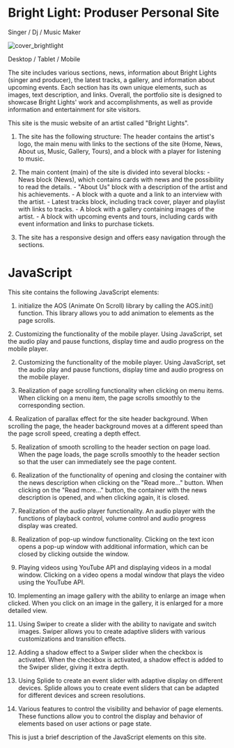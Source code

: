 # Bright Light: Produser Personal Site
Singer / Dj / Music Maker

![cover_brightlight](https://github.com/Moonamee/Bright-Light-Produser-Personal-Site/assets/116831065/78c3ba12-2ad1-420c-adf6-634f6cd4dfa9)

Desktop / Tablet / Mobile

The site includes various sections, news,
information about Bright Lights (singer and
producer), the latest tracks, a gallery, and
information about upcoming events. Each section
has its own unique elements, such as images, text
description, and links. Overall, the portfolio
site is designed to showcase Bright Lights' work
and accomplishments, as well as provide
information and entertainment for site
visitors.


This site is the music website of an artist
called "Bright Lights".

1. The site has the following structure: The
header contains the artist's logo, the main menu
with links to the sections of the site (Home,
News, About us, Music, Gallery, Tours), and a
block with a player for listening to music.

2. The main content (main) of the site is
divided into several blocks: - News block
(News), which contains cards with news and the
possibility to read the details. - "About Us"
block with a description of the artist and his
achievements. - A block with a quote and a link
to an interview with the artist. - Latest tracks
block, including track cover, player and
playlist with links to tracks. - A block with a
gallery containing images of the artist. - A
block with upcoming events and tours, including
cards with event information and links to
purchase tickets.

3. The site has a responsive design and offers
easy navigation through the sections.

# JavaScript

This site contains the following JavaScript
elements:

1. initialize the AOS (Animate On Scroll)
library by calling the AOS.init() function. This
library allows you to add animation to elements
as the page scrolls.
</p>
<p>
2. Customizing the functionality of the mobile
player. Using JavaScript, set the audio play and
pause functions, display time and audio progress
on the mobile player.

2. Customizing the functionality of the mobile
player. Using JavaScript, set the audio play and
pause functions, display time and audio progress
on the mobile player.

3. Realization of page scrolling functionality
when clicking on menu items. When clicking on a
menu item, the page scrolls smoothly to the
corresponding section.
</p>
<p>
4. Realization of parallax effect for the site
header background. When scrolling the page, the
header background moves at a different speed
than the page scroll speed, creating a depth
effect.

5. Realization of smooth scrolling to the header
section on page load. When the page loads, the
page scrolls smoothly to the header section so
that the user can immediately see the page
content.

6. Realization of the functionality of opening
and closing the container with the news
description when clicking on the "Read more..."
button. When clicking on the "Read more..."
button, the container with the news description
is opened, and when clicking again, it is
closed.

7. Realization of the audio player
functionality. An audio player with the
functions of playback control, volume control
and audio progress display was created.

8. Realization of pop-up window functionality.
Clicking on the text icon opens a pop-up window
with additional information, which can be closed
by clicking outside the window.

9. Playing videos using YouTube API and
displaying videos in a modal window. Clicking on
a video opens a modal window that plays the
video using the YouTube API.
</p>
<p>
10. Implementing an image gallery with the
ability to enlarge an image when clicked. When
you click on an image in the gallery, it is
enlarged for a more detailed view.

11. Using Swiper to create a slider with the
ability to navigate and switch images. Swiper
allows you to create adaptive sliders with
various customizations and transition effects.

12. Adding a shadow effect to a Swiper slider
when the checkbox is activated. When the
checkbox is activated, a shadow effect is added
to the Swiper slider, giving it extra depth.

13. Using Splide to create an event slider with
adaptive display on different devices. Splide
allows you to create event sliders that can be
adapted for different devices and screen
resolutions.

14. Various features to control the visibility
and behavior of page elements. These functions
allow you to control the display and behavior of
elements based on user actions or page state.

This is just a brief description of the
JavaScript elements on this site.

